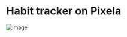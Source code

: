 # Habit tracker on Pixela

![image](https://github.com/DominikZurawski/15-projects-in-python/assets/38438473/a1125100-de9b-41a4-998f-ffd6e6d86c56)
